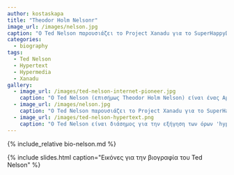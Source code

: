 ```yaml
---
author: kostaskapa
title: "Theodor Holm Nelsonr"
image_url: /images/nelson.jpg
caption: "Ο Ted Nelson παρουσιάζει το Project Xanadu για το SuperHappyDevHouse στο Τεχνολογικό Μουσείο Καινοτομίας στις 19 Φεβρουαρίου 2011."
categories:
  - biography
tags:
  - Ted Nelson
  - Hypertext
  - Hypermedia
  - Xanadu
gallery:
  - image_url: /images/ted-nelson-internet-pioneer.jpg
    caption: "Ο Ted Nelson (επισήμως Theodor Holm Nelson) είναι ένας Αμερικανός φιλόσοφος, επιστήμονας και πρωτοπόρος στο διαδίκτυο."
  - image_url: /images/nelson.jpg
    caption: "Ο Ted Nelson παρουσιάζει το Project Xanadu για το SuperHappyDevHouse στο Τεχνολογικό Μουσείο Καινοτομίας στις 19 Φεβρουαρίου 2011."
  - image_url: /images/ted-nelson-hypertext.png
    caption: "Ο Ted Nelson είναι διάσημος για την εξήγηση των όρων 'hypertext' και 'hypermedia'."
---
```


{% include_relative bio-nelson.md %}

{% include slides.html caption="Εικόνες για την βιογραφία του Ted Nelson" %}
